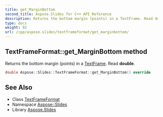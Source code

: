 ```yaml
---
title: get_MarginBottom
second_title: Aspose.Slides for C++ API Reference
description: Returns the bottom margin (points) in a TextFrame. Read double.
type: docs
weight: 92
url: /cpp/aspose.slides/textframeformat/get_marginbottom/
---
```

## TextFrameFormat::get_MarginBottom method


Returns the bottom margin (points) in a [TextFrame](../../textframe/). Read **double**.

```cpp
double Aspose::Slides::TextFrameFormat::get_MarginBottom() override
```

## See Also

* Class [TextFrameFormat](../)
* Namespace [Aspose::Slides](../../)
* Library [Aspose.Slides](../../../)
